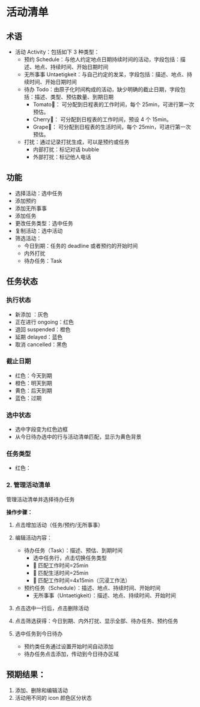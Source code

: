 # 活动清单

## 术语

- 活动 Activity：包括如下 3 种类型：
  - 预约 Schedule：与他人约定地点日期持续时间的活动，字段包括：描述、地点、持续时间、开始日期时间
  - 无所事事 Untaetigkeit：与自己约定的发呆，字段包括：描述、地点、持续时间、开始日期时间
  - 待办 Todo：由原子化时间构成的活动，缺少明确的截止日期，字段包括：描述、类型、预估数量、到期日期
    - Tomato🍅： 可分配到日程表的工作时间，每个 25min，可进行第一次预估。
    - Cherry🍒： 可分配到日程表的工作时间，预设 4 个 15min。
    - Grape🍇： 可分配到日程表的生活时间，每个 25min，可进行第一次预估。
  - 打扰：通过记录打扰生成，可以是预约或任务
    - 内部打扰：标记对话 bubble
    - 外部打扰：标记他人电话

## 功能

- 选择活动：选中任务
- 添加预约
- 添加无所事事
- 添加任务
- 更改任务类型：选中任务
- 复制活动：选中活动
- 筛选活动：
  - 今日到期：任务的 deadline 或者预约的开始时间
  - 内外打扰
  - 待办任务：Task

## 任务状态

### 执行状态

- 新添加 ：灰色
- 正在进行 ongoing：红色
- 退回 suspended：橙色
- 延期 delayed：蓝色
- 取消 cancelled：黑色

### 截止日期

- 红色：今天到期
- 橙色：明天到期
- 黄色：后天到期
- 蓝色：过期

### 选中状态

- 选中字段变为红色边框
- 从今日待办选中的行与活动清单匹配，显示为黄色背景

### 任务类型

- 红色：

### 2. **管理活动清单**

管理活动清单并选择待办任务

**操作步骤：**

1.  点击增加活动（任务/预约/无所事事）
2.  编辑活动内容：

    - 待办任务（Task）：描述、预估、到期时间
      - 选中任务行，点击切换任务类型
      - 🍅 匹配工作时间=25min
      - 🍇 匹配生活时间=25min
      - 🍒 匹配工作时间=4x15min（沉浸工作法）
    - 预约任务（Schedule）：描述、地点、持续时间、开始时间
      - 无所事事（Untaetigkeit）：描述、地点、持续时间、开始时间

3.  点击选中一行后，点击删除活动
4.  点击筛选获得：今日到期、内外打扰、显示全部、待办任务、预约任务
5.  选中任务到今日待办
    - 预约类任务通过设置开始时间自动添加
    - 待办任务点击添加，传动到今日待办区域

## **预期结果：**

1. 添加、删除和编辑活动
2. 活动用不同的 icon 颜色区分状态
